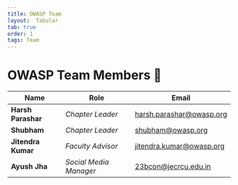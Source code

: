 ```yaml
---
title: OWASP Team
layout:  Tabular
tab: true
order: 1
tags: Team
---
```


# OWASP Team Members 👥

| **Name**           | **Role**             | **Email**                |
| ------------------- | -------------------- | ------------------------ |
| **Harsh Parashar**        | *Chapter Leader*     | <harsh.parashar@owasp.org>   |
| **Shubham**      | *Chapter Leader*          | <shubham@owasp.org> |
| **Jitendra Kumar**    | *Faculty Advisor*   | <jitendra.kumar@owasp.org> |
| **Ayush Jha**  | *Social Media Manager*           | <23bcon@jecrcu.edu.in>    |
